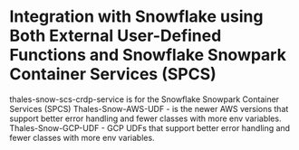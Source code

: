 # Integration with Snowflake using Both External User-Defined Functions and Snowflake Snowpark Container Services (SPCS)
thales-snow-scs-crdp-service  is for the Snowflake Snowpark Container Services (SPCS)
Thales-Snow-AWS-UDF - is the newer AWS versions that support better error handling and fewer classes with more env variables.
Thales-Snow-GCP-UDF - GCP UDFs that support better error handling and fewer classes with more env variables.